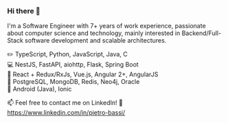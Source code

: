 ### Hi there 👋

I'm a Software Engineer with 7+ years of work experience, passionate about computer science and technology, mainly interested in Backend/Full-Stack software development and scalable architectures.

:pencil2: TypeScript, Python, JavaScript, Java, C  
:computer: NestJS, FastAPI, aiohttp, Flask, Spring Boot  
:art: React + Redux/RxJs, Vue.js, Angular 2+, AngularJS  
:notebook_with_decorative_cover: PostgreSQL, MongoDB, Redis, Neo4j, Oracle  
:iphone: Android (Java), Ionic  

📫 Feel free to contact me on LinkedIn! :slightly_smiling_face: https://www.linkedin.com/in/pietro-bassi/
